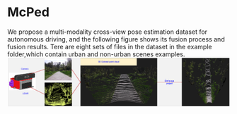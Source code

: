 # McPed
We propose a multi-modality cross-view pose estimation dataset for autonomous driving, and the following figure shows its fusion process and fusion results. Tere are eight sets of files in the dataset in the example folder,which contain urban and non-urban scenes examples.
![image](https://github.com/WangKaiyangZzz/McPed/blob/main/Image%20and%20point%20cloud%20fusion%20process.png)
